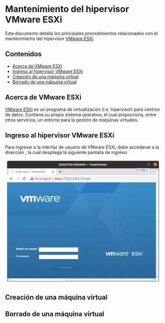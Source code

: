 # Mantenimiento del hipervisor VMware ESXi
Este documento detalla los principales procedimientos relacionados con el mantenimiento del hipervisor [VMware ESXi](https://www.vmware.com/products/esxi-and-esx.html).

## Contenidos
- [Acerca de VMware ESXi](https://github.com/catie-ume/vmware-mantenimiento/blob/main/README.md#acerca-de-vmware-esxi)
- [Ingreso al hipervisor VMware ESXi](https://github.com/catie-ume/vmware-instalacion-mv/blob/main/README.md#ingreso-al-hipervisor-vmware-esxi)
- [Creación de una máquina virtual](https://github.com/catie-ume/vmware-instalacion-mv/blob/main/README.md#creaci%C3%B3n-de-una-m%C3%A1quina-virtual)
- [Borrado de una máquina virtual](https://github.com/catie-ume/vmware-instalacion-mv/blob/main/README.md#borrado-de-una-m%C3%A1quina-virtual)

## Acerca de VMware ESXi
[VMware ESXi](https://www.vmware.com/products/esxi-and-esx.html) es un programa de virtualización (i.e. hipervisor) para centros de datos. Contiene su propio sistema operativo, el cual proporciona, entre otros servicios, un entorno para la gestión de máquinas virtuales.

## Ingreso al hipervisor VMware ESXi
Para ingresar a la interfaz de usuario de VMware ESXi, debe accederse a la dirección [](), la cuál despliega la siguiente pantalla de ingreso:

![Pantalla de ingreso a VMware ESXi](img/vmware-login.png "Pantalla de ingreso a VMware ESXi")

## Creación de una máquina virtual
## Borrado de una máquina virtual

